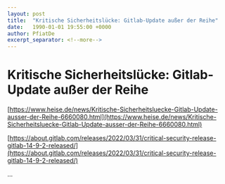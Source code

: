 ```yaml
---
layout: post
title:  "Kritische Sicherheitslücke: Gitlab-Update außer der Reihe"
date:   1990-01-01 19:55:00 +0000
author: PfiatDe
excerpt_separator: <!--more-->
---
```


# Kritische Sicherheitslücke: Gitlab-Update außer der Reihe

[https://www.heise.de/news/Kritische-Sicherheitsluecke-Gitlab-Update-ausser-der-Reihe-6660080.html](https://www.heise.de/news/Kritische-Sicherheitsluecke-Gitlab-Update-ausser-der-Reihe-6660080.html)

[https://about.gitlab.com/releases/2022/03/31/critical-security-release-gitlab-14-9-2-released/](https://about.gitlab.com/releases/2022/03/31/critical-security-release-gitlab-14-9-2-released/)

...
<!--more-->
